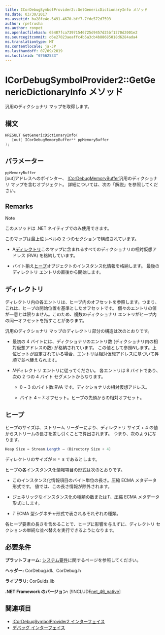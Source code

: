 ```yaml
---
title: ICorDebugSymbolProvider2::GetGenericDictionaryInfo メソッド
ms.date: 03/30/2017
ms.assetid: ba28fe4e-5491-4670-bff7-7fde572d7593
author: rpetrusha
ms.author: ronpet
ms.openlocfilehash: 65407fca73971546725d9457d25bf1270d2001e2
ms.sourcegitcommit: d6e27023aeaffc4b5a3cb4b88685018d6284ada4
ms.translationtype: MT
ms.contentlocale: ja-JP
ms.lasthandoff: 07/09/2019
ms.locfileid: "67662533"
---
```

# <a name="icordebugsymbolprovider2getgenericdictionaryinfo-method"></a>ICorDebugSymbolProvider2::GetGenericDictionaryInfo メソッド

汎用のディクショナリ マップを取得します。

## <a name="syntax"></a>構文

```cpp
HRESULT GetGenericDictionaryInfo(
   [out] ICorDebugMemoryBuffer** ppMemoryBuffer
);
```

## <a name="parameters"></a>パラメーター

`ppMemoryBuffer`\
[out]アドレスへのポインター、 [ICorDebugMemoryBuffer](../../../../docs/framework/unmanaged-api/debugging/icordebugmemorybuffer-interface.md)汎用のディクショナリ マップを含むオブジェクト。 詳細については、次の「解説」を参照してください。

## <a name="remarks"></a>Remarks

> [!NOTE]
> このメソッドは .NET ネイティブでのみ使用できます。

このマップは最上位レベルの 2 つのセクションで構成されています。

- A[ディレクトリ](#Directory)このマップに含まれるすべてのディクショナリの相対仮想アドレス (RVA) を格納しています。

- バイト揃え[ヒープ](#Heap)オブジェクトのインスタンス化情報を格納します。 最後のディレクトリ エントリの直後から開始します。

<a name="Directory"></a>

## <a name="the-directory"></a>ディレクトリ

ディレクトリ内の各エントリは、ヒープ内のオフセットを参照します。つまり、これは、ヒープの開始位置を基準としたオフセットです。 個々のエントリの値が一意とは限りません。このため、複数のディクショナリ エントリがヒープ内の同一オフセットを指すことがあります。

汎用のディクショナリ マップのディレクトリ部分の構造は次のとおりです。

- 最初の 4 バイトには、ディクショナリのエントリ数 (ディクショナリ内の相対仮想アドレスの数) が格納されています。 この値として参照*N*します。上位ビットが設定されている場合、エントリは相対仮想アドレスに基づいて昇順で並べ替えられます。

- *N*ディレクトリ エントリに従ってください。 各エントリは 8 バイトであり、次の 2 つの 4 バイト セグメントからなります。

  - 0 ~ 3 のバイト数:RVA です。ディクショナリの相対仮想アドレス。

  - バイト 4 ~ 7:オフセット。ヒープの先頭からの相対オフセット。

<a name="Heap"></a>

## <a name="the-heap"></a>ヒープ

ヒープのサイズは、ストリーム リーダーにより、ディレクトリ サイズ + 4 の値からストリームの長さを差し引くことで算出されます。 つまり、次のようになります。

```csharp
Heap Size = Stream.Length – (Directory Size + 4)
```

ディレクトリのサイズが `N * 8` であるとします。

ヒープの各インスタンス化情報項目の形式は次のとおりです。

- このインスタンス化情報項目のバイト単位の長さ。圧縮 ECMA メタデータ形式です。 値では、この長さ情報が除外されます。

- ジェネリックなインスタンス化の種類の数または*T*、圧縮 ECMA メタデータ形式にします。

- *T* ECMA 型シグネチャ形式で表されるそれぞれの種類。

各ヒープ要素の長さを含めることで、ヒープに影響を与えずに、ディレクトリ セクションの単純な並べ替えを実行できるようになります。

## <a name="requirements"></a>必要条件

**プラットフォーム:** [システム要件](../../../../docs/framework/get-started/system-requirements.md)に関するページを参照してください。

**ヘッダー:** CorDebug.idl、CorDebug.h

**ライブラリ:** CorGuids.lib

**.NET Framework のバージョン:** [!INCLUDE[net_46_native](../../../../includes/net-46-native-md.md)]

## <a name="see-also"></a>関連項目

- [ICorDebugSymbolProvider2 インターフェイス](../../../../docs/framework/unmanaged-api/debugging/icordebugsymbolprovider2-interface.md)
- [デバッグ インターフェイス](../../../../docs/framework/unmanaged-api/debugging/debugging-interfaces.md)
